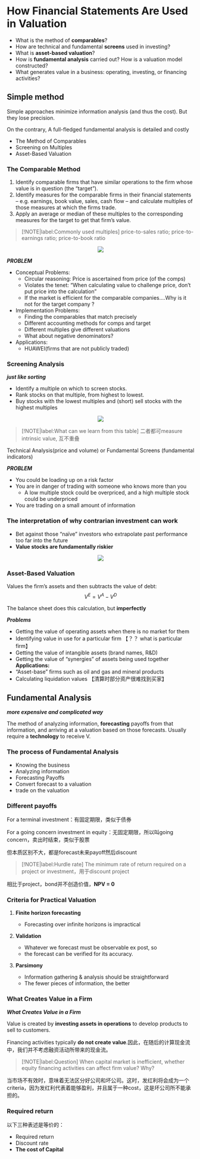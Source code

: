# How Financial Statements Are Used in Valuation

- What is the method of **comparables**? 
- How are technical and fundamental **screens** used in investing?
- What is **asset-based valuation**? 
- How is **fundamental analysis** carried out? How is a valuation model constructed? 
- What generates value in a business: operating, investing, or financing activities?

## Simple method 
Simple approaches minimize information analysis (and thus the cost). But they lose precision.

On the contrary, A full-fledged fundamental analysis is detailed and costly

- The Method of Comparables
- Screening on Multiples
- Asset-Based Valuation

### The Comparable Method

1. Identify comparable firms that have similar operations to the firm whose value is in question (the “target”).
2. Identify measures for the comparable firms in their financial statements – e.g. earnings, book value, sales, cash flow – and calculate multiples of those measures at which the firms trade.
3. Apply an average or median of these multiples to the corresponding measures for the target to get that firm’s value.

> [!NOTE|label:Commonly used multiples]
> price-to-sales ratio; price-to-earnings ratio; price-to-book ratio
<div align = 'center'>

![](../image/20230228FS1.png)
</div>

***PROBLEM***

- Conceptual Problems:
  - Circular reasoning: Price is ascertained from price (of the comps)
  - Violates the tenet: “When calculating value to challenge price, don’t put price into the calculation”
  - If the market is efficient for the comparable companies....Why is it not for the target company ?
- Implementation Problems:
  - Finding the comparables that match precisely
  - Different accounting methods for comps and target
  - Different multiples give different valuations
  - What about negative denominators?
- Applications:
  - HUAWEI(firms that are not publicly traded)


### Screening Analysis
***just like sorting***

- Identify a multiple on which to screen stocks.
- Rank stocks on that multiple, from highest to lowest.
- Buy stocks with the lowest multiples and (short) sell stocks with the highest multiples 
<div align = 'center'>

![](../image/20230228FS2.png)
</div>

> [!NOTE|label:What can we learn from this table]
> 二者都可measure intrinsic value, 互不重叠


Technical Analysis(price and volume) or Fundamental Screens (fundamental indicators)

***PROBLEM***
- You could be loading up on a risk factor
- You are in danger of trading with someone who knows more than you
  - A low multiple stock could be overpriced, and a high multiple stock could be underpriced
- You are trading on a small amount of information




### The interpretation of why contrarian investment can work <!-- {docsify-ignore} -->

- Bet against those “naïve” investors who extrapolate past performance too far into the future 
- **Value stocks are fundamentally riskier** 

<div align = 'center'>

![](../image/20230301FS1.png)
</div>


### Asset-Based Valuation
Values the firm’s assets and then subtracts the value of debt:
$$
V^E = V^A - V^D
$$

The balance sheet does this calculation, but **imperfectly** 

***Problems*** 
- Getting the value of operating assets when there is no market for them
- Identifying value in use for a particular firm 【？？ what is particular firm】
- Getting the value of intangible assets  (brand names, R&D)
- Getting the value of “synergies” of assets being used together
**Applications:**
- “Asset-base” firms such as oil and gas and mineral products
- Calculating liquidation values 【清算时部分资产很难找到买家】



## Fundamental Analysis
***more expensive and complicated way***

The method of analyzing information, **forecasting** payoffs from that information, and arriving at a valuation based on those forecasts. Usually require a **technology** to receive V.

### The process of Fundamental Analysis
- Knowing the business
- Analyzing information
- Forecasting Payoffs
- Convert forecast to a valuation
- trade on the valuation

### Different payoffs
For a terminal investment：有固定期限，类似于债券


For a going concern investment in equity：无固定期限，所以叫going concern，卖出时结束，类似于股票

但本质区别不大，都是forecast未来payoff然后discount

> [!NOTE|label:Hurdle rate]
> The minimum rate of return required on a project or investment，用于discount project

相比于project，bond并不创造价值，**NPV = 0**


### Criteria for Practical Valuation
1. **Finite horizon forecasting**
   - Forecasting over infinite horizons is impractical

2. **Validation**
   - Whatever we forecast must be observable ex post, so
   - the forecast can be verified for its accuracy.

3. **Parsimony**
   - Information gathering & analysis should be straightforward
   - The fewer pieces of information, the better


### What Creates Value in a Firm

***What Creates Value in a Firm***

Value is created by **investing assets in operations** to develop products to sell to customers.  

Financing activities typically **do not create value**.因此，在随后的计算现金流中，我们并不考虑融资活动所带来的现金流。

> [!NOTE|label:Question]
> When capital market is inefficient, whether equity financing activities can affect firm value? Why?

当市场不有效时，意味着无法区分好公司和坏公司。这时，发红利将会成为一个criteria，因为发红利代表着能够盈利，并且属于一种cost，这是坏公司所不能承担的。

### Required return

以下三种表述是等价的：
- Required return
- Discount rate
- **The cost of Capital**








